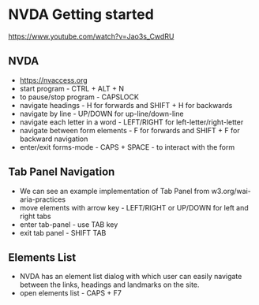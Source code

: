 # NVDA Getting started
https://www.youtube.com/watch?v=Jao3s_CwdRU

## NVDA
- https://nvaccess.org
- start program - CTRL + ALT + N
- to pause/stop program - CAPSLOCK
- navigate headings - H for forwards and SHIFT + H for backwards
-  navigate by line - UP/DOWN for up-line/down-line
- navigate each letter in a word - LEFT/RIGHT for left-letter/right-letter
- navigate between form elements - F for forwards and SHIFT + F for backward navigation
- enter/exit forms-mode - CAPS + SPACE - to interact with the form

## Tab Panel Navigation
- We can see an example implementation of Tab Panel from w3.org/wai-aria-practices
- move elements with arrow key - LEFT/RIGHT or UP/DOWN for left and right tabs
- enter tab-panel - use TAB key
- exit tab panel - SHIFT TAB

## Elements List
- NVDA has an element list dialog with which user can easily navigate between the links, headings and landmarks on the site.
- open elements list - CAPS + F7
